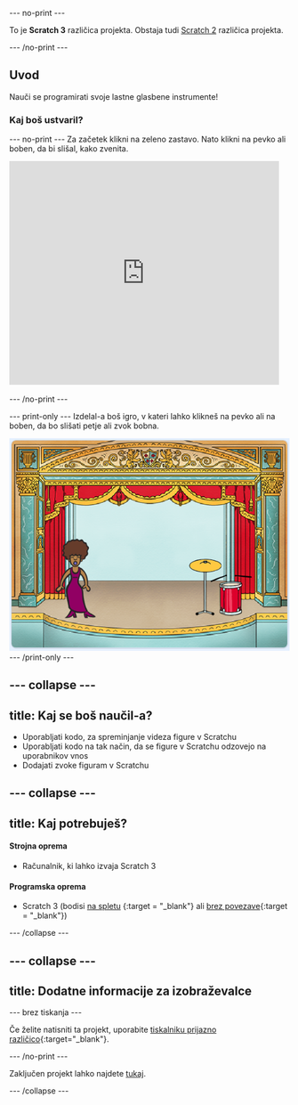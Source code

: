 \--- no-print \---

To je **Scratch 3** različica projekta. Obstaja tudi [Scratch 2](https://projects.raspberrypi.org/en/projects/rock-band-scratch2) različica projekta.

\--- /no-print \---

## Uvod

Nauči se programirati svoje lastne glasbene instrumente!

### Kaj boš ustvaril?

\--- no-print \--- Za začetek klikni na zeleno zastavo. Nato klikni na pevko ali boben, da bi slišal, kako zvenita.

<div class="scratch-preview">
  <iframe allowtransparency="true" width="485" height="402" src="https://scratch.mit.edu/projects/embed/276872220/?autostart=false" frameborder="0" scrolling="no"></iframe>
</div>

\--- /no-print \---

\--- print-only \--- Izdelal-a boš igro, v kateri lahko klikneš na pevko ali na boben, da bo slišati petje ali zvok bobna.

![posnetek zaslona igre](images/demo.png) \--- /print-only \---

## \--- collapse \---

## title: Kaj se boš naučil-a?

+ Uporabljati kodo, za spreminjanje videza figure v Scratchu
+ Uporabljati kodo na tak način, da se figure v Scratchu odzovejo na uporabnikov vnos
+ Dodajati zvoke figuram v Scratchu

## \--- collapse \---

## title: Kaj potrebuješ?

#### Strojna oprema

+ Računalnik, ki lahko izvaja Scratch 3

#### Programska oprema

+ Scratch 3 (bodisi [na spletu](http://rpf.io/scratchon) {:target = "_blank"} ali [brez povezave](http://rpf.io/scratchoff){:target = "_blank"})

\--- /collapse \---

## \--- collapse \---

## title: Dodatne informacije za izobraževalce

\--- brez tiskanja \---

Če želite natisniti ta projekt, uporabite [tiskalniku prijazno različico](https://projects.raspberrypi.org/en/projects/rock-band/print){:target="_blank"}.

\--- /no-print \---

Zaključen projekt lahko najdete [tukaj](http://rpf.io/p/en/rock-band-get).

\--- /collapse \---
